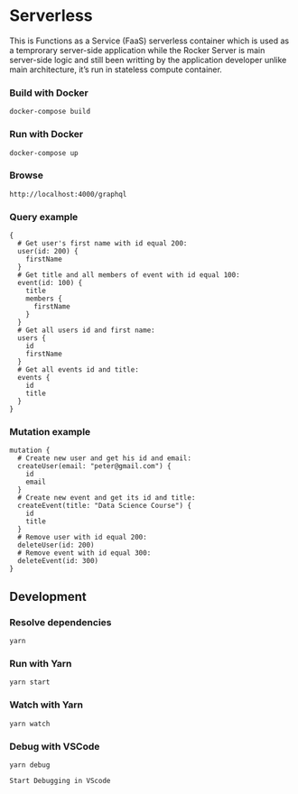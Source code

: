 Serverless
===============================

This is Functions as a Service (FaaS) serverless container which is used as a temprorary server-side application while the Rocker Server is main server-side logic and still been writting by the application developer unlike main architecture, it’s run in stateless compute container.

### Build with Docker
```
docker-compose build
```
### Run with Docker
```
docker-compose up
```
### Browse
```
http://localhost:4000/graphql
```
### Query example
```
{ 
  # Get user's first name with id equal 200:
  user(id: 200) {
    firstName  
  }
  # Get title and all members of event with id equal 100:
  event(id: 100) {
    title
    members {
      firstName
    }
  }
  # Get all users id and first name:
  users {
    id
    firstName
  }
  # Get all events id and title:
  events {
    id
    title
  }  
}
```
### Mutation example
```
mutation {
  # Create new user and get his id and email:
  createUser(email: "peter@gmail.com") {
    id
    email
  }
  # Create new event and get its id and title:
  createEvent(title: "Data Science Course") {
    id
    title
  }
  # Remove user with id equal 200:
  deleteUser(id: 200)
  # Remove event with id equal 300:
  deleteEvent(id: 300)
}
```

## Development

### Resolve dependencies
```
yarn
```
### Run with Yarn
```
yarn start
```
### Watch with Yarn
```
yarn watch
```
### Debug with VSCode
```
yarn debug

Start Debugging in VScode
```
